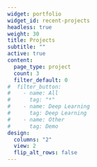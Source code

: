 ```yaml
---
widget: portfolio
widget_id: recent-projects
headless: true
weight: 30
title: Projects
subtitle: ""
active: true
content:
  page_type: project
  count: 3
  filter_default: 0
#  filter_button:
#    - name: All
#      tag: "*"
#    - name: Deep Learning
#      tag: Deep Learning
#    - name: Other
#      tag: Demo
design:
  columns: "2"
  view: 2
  flip_alt_rows: false
---
```

